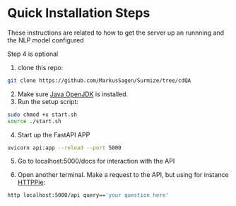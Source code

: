 # Quick Installation Steps
These instructions are related to how to get the server up an runnning and the NLP model configured

  Step 4 is optional


1. clone this repo:
```bash
git clone https://github.com/MarkusSagen/Surmize/tree/cdQA
```
2. Make sure [Java OpenJDK](https://openjdk.java.net/install/) is installed.
3. Run the setup script:
```bash
sudo chmod +x start.sh
source ./start.sh
```
4. Start up the FastAPI APP
```bash
uvicorn api:app --reload --port 5000
```

5. Go to localhost:5000/docs for interaction with the API

6. Open another terminal. Make a request to the API, but using for instance [HTTPPie](https://httpie.org/):
```bash
http localhost:5000/api query=='your question here'
```

